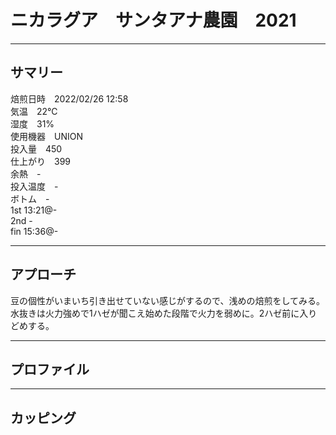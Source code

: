 # ニカラグア　サンタアナ農園　2021  
***
## サマリー
焙煎日時　2022/02/26 12:58  
気温　22℃  
湿度　31%  
使用機器　UNION  
投入量　450  
仕上がり　399  
余熱　-  
投入温度　-  
ボトム　-  
1st 13:21@-  
2nd -  
fin 15:36@-  
***
## アプローチ
豆の個性がいまいち引き出せていない感じがするので、浅めの焙煎をしてみる。
水抜きは火力強めで1ハゼが聞こえ始めた段階で火力を弱めに。2ハゼ前に入りどめする。
***
## プロファイル

***
## カッピング


